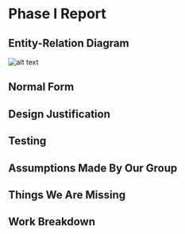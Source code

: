 # Phase I Report

## Entity-Relation Diagram

![alt text]()

## Normal Form


## Design Justification



## Testing


## Assumptions Made By Our Group


## Things We Are Missing


## Work Breakdown

